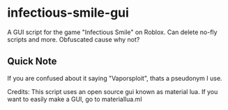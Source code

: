 # infectious-smile-gui
A GUI script for the game "Infectious Smile" on Roblox. Can delete no-fly scripts and more.
Obfuscated cause why not?

## Quick Note
If you are confused about it saying "Vaporsploit", thats a pseudonym I use.

Credits:
This script uses an open source gui known as material lua. If you want to easily make a GUI, go to materiallua.ml
